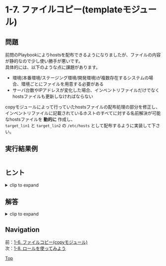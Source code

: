 # 1-7. ファイルコピー(templateモジュール)

## 問題

前問のPlaybookによりhostsを配布できるようになりましたが、ファイルの内容が静的なので少し使い勝手が悪いです。  
具体的には、以下のような点に課題があります。

- 環境(本番環境/ステージング環境/開発環境)が複数存在するシステムの場合、環境ごとにファイルを用意する必要がある
- サーバ台数やIPアドレスが変化した場合、インベントリファイルだけでなくhostsファイルも更新しなければならない

copyモジュールによって行っていたhostsファイルの配布処理の部分を修正し、  
インベントリファイルに記載されているホストのすべてに対する名前解決が可能なhostsファイルを **動的に** 作成し、  
`target_lin1` と `target_lin2` の `/etc/hosts` として配布するように実装して下さい。  

## 実行結果例

```console
```

## ヒント

<details>
    <summary>clip to expand</summary>

- 動的なファイルのコピーには [templateモジュール](https://docs.ansible.com/ansible/latest/collections/ansible/builtin/template_module.html) を使用します
- 配布対象となるファイルは、 [Jinja2テンプレート](https://jinja.palletsprojects.com/en/2.11.x/) という形式で記述します  
     Ansible以外にも、例えば有名なWebアプリケーションフレームワークでにおいて動的にhtmlを生成する部分などで使用されている文法です  
     [このあたり](https://jinja.palletsprojects.com/en/2.11.x/templates/) が利用者向けのドキュメントです。  
     少々わかりにくい面もあるので、 [てくなべブログ](https://tekunabe.hatenablog.jp/entry/2019/03/03/ansible_template_intro) も参考にすると良いでしょう
- hostsファイルの作成時は、「ターゲットノード以外のIPアドレス」を参照する必要がでてくると思いますが、  
  このような場合、 [マジック変数](https://docs.ansible.com/ansible/2.9_ja/user_guide/playbooks_variables.html#magic-variables-and-hostvars) が利用できます
    - 今回の場合は、 `hostvars` や `groups` を使えばやりたいことが実現できそうです
        - 「`hostvars` にどんな値が入っているのか分からない！」という場合は、テンプレートに変数をそのまま出してみたり、debugモジュールを用いることで中身を確認してみましょう

</details>

## 解答

<details>
    <summary>clip to expand</summary>

### コード

#### ファイル構成

```plain
.
├── host_vars
│   ├── target_lin1.yml
│   └── target_lin2.yml
├── hosts.j2
├── inventory
└── setup.yml
```

#### setup.yml

```yaml
---
- name: linuxグループセットアップ
  hosts: linux
  tasks:
    - name: 実行開始通知
      debug:
        msg: "{{ ansible_host }}に対してPlaybookの実行を開始します"

    - name: workディレクトリ作成
      become: true
      file:
        path: /nec_work
        mode: "777"
        state: directory

    - name: AP用ディレクトリ作成
      file:
        path: /nec_work/{{ app_dir_name }}
        mode: "770"
        state: directory

    - name: hosts配布
      become: true
      template:
        src: ./hosts.j2
        dest: /etc/hosts
```

#### hosts.j2

```
127.0.0.1       localhost

{% for host in groups["all"] %}
  {{- host }} {{ hostvars[host]["ansible_host"] }}
{% endfor %}
```

[raw file](./answer/)  

### 解説

- hosts.j2は以下でも正解と言いたいところですが、「サーバ台数の変化」に対応することができない点が気がかりです。

    ```jinja2
    127.0.0.1       localhost

    target_lin1 {{ hostvars["target_lin1"]["ansible_host"] }}
    target_lin2 {{ hostvars["target_lin2"]["ansible_host"] }}
    ```

- 解答に示したj2テンプレートであれば、サーバ台数が変化した場合でもインベントリファイルにホストの情報を追加するだけで対応できます
    - 実PJで利用するにあたっては、汎用性を確保できる一方でテンプレートの内容が複雑になる点も考慮し、メンバーのスキルに応じてどこまで自動化するか検討しましょう

</details>

## Navigation

前：[1-6. ファイルコピー(copyモジュール)](1-6_copy-module/README.md)  
次：[1-8. ロールを使ってみよう](1-8_role/README.md)

[Top](../README.md)  
